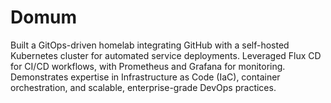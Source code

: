 # Domum
Built a GitOps-driven homelab integrating GitHub with a self-hosted Kubernetes cluster for automated service deployments. Leveraged Flux CD for CI/CD workflows, with Prometheus and Grafana for monitoring. Demonstrates expertise in Infrastructure as Code (IaC), container orchestration, and scalable, enterprise-grade DevOps practices.
